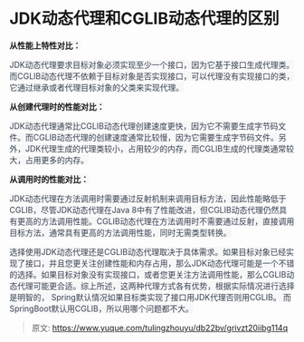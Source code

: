 # JDK动态代理和CGLIB动态代理的区别

**<font style="background-color:rgb(247, 247, 248);">从性能上特性对比：</font>**

<font style="color:rgb(55, 65, 81);background-color:rgb(247, 247, 248);">JDK动态代理要求目标对象必须实现至少一个接口，因为它基于接口生成代理类。而CGLIB动态代理不依赖于目标对象是否实现接口，可以代理没有实现接口的类，它通过继承或者代理目标对象的父类来实现代理。</font>

**<font style="background-color:rgb(247, 247, 248);">从创建代理时的性能对比：</font>**

<font style="color:rgb(55, 65, 81);background-color:rgb(247, 247, 248);">JDK动态代理通常比CGLIB动态代理创建速度更快，因为它不需要生成字节码文件。而CGLIB动态代理的创建速度通常比较慢，因为它需要生成字节码文件。另外，JDK代理生成的代理类较小，占用较少的内存，而CGLIB生成的代理类通常较大，占用更多的内存。</font>

**<font style="background-color:rgb(247, 247, 248);">从调用时的性能对比：</font>**

<font style="color:rgb(55, 65, 81);background-color:rgb(247, 247, 248);">JDK动态代理在方法调用时需要通过反射机制来调用目标方法，因此性能略低于CGLIB，尽管JDK动态代理在Java 8中有了性能改进，但CGLIB动态代理仍然具有更高的方法调用性能。CGLIB动态代理在方法调用时不需要通过反射，直接调用目标方法，通常具有更高的方法调用性能，同时无需类型转换。</font>

<font style="color:rgb(55, 65, 81);background-color:rgb(247, 247, 248);">选择使用JDK动态代理还是CGLIB动态代理取决于具体需求。如果目标对象已经实现了接口，并且您更关注创建性能和内存占用，那么JDK动态代理可能是一个不错的选择。如果目标对象没有实现接口，或者您更关注方法调用性能，那么CGLIB动态代理可能更合适。综上所述，这两种代理方式各有优势，根据实际情况进行选择是明智的，  Spring默认情况如果目标类实现了接口用JDK代理否则用CGLIB。  而SpringBoot默认用CGLIB，所以用哪个问题都不大。</font>



> 原文: <https://www.yuque.com/tulingzhouyu/db22bv/grivzt20iibg114q>